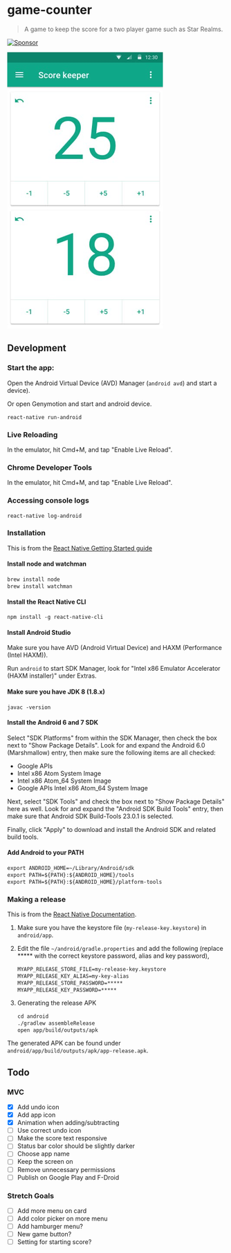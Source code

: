 # game-counter

> A game to keep the score for a two player game such as Star Realms.

<a href="https://app.codesponsor.io/link/3owRGftAkghuGdjHaa955zEJ/agarrharr/game-counter" rel="nofollow"><img src="https://app.codesponsor.io/embed/3owRGftAkghuGdjHaa955zEJ/agarrharr/game-counter.svg" style="width: 888px; height: 68px;" alt="Sponsor" /></a>

![Screenshot](screenshot.jpg)

## Development

### Start the app:

Open the Android Virtual Device (AVD) Manager (`android avd`) and start a device).

Or open Genymotion and start and android device.

```
react-native run-android
```

### Live Reloading

In the emulator, hit Cmd+M, and tap "Enable Live Reload".

### Chrome Developer Tools

In the emulator, hit Cmd+M, and tap "Enable Live Reload".

### Accessing console logs

```
react-native log-android
```

### Installation

This is from the [React Native Getting Started guide](http://facebook.github.io/react-native/docs/getting-started.html)

#### Install node and watchman

```
brew install node
brew install watchman
```

#### Install the React Native CLI

```
npm install -g react-native-cli
```

#### Install Android Studio

Make sure you have AVD (Android Virtual Device) and HAXM (Performance (Intel HAXM)).

Run `android` to start SDK Manager, look for "Intel x86 Emulator Accelerator (HAXM installer)" under Extras.

#### Make sure you have JDK 8 (1.8.x)

```
javac -version
```

#### Install the Android 6 and 7 SDK

Select "SDK Platforms" from within the SDK Manager, then check the box next to "Show Package Details". Look for and expand the Android 6.0 (Marshmallow) entry, then make sure the following items are all checked:

- Google APIs
- Intel x86 Atom System Image
- Intel x86 Atom_64 System Image
- Google APIs Intel x86 Atom_64 System Image

Next, select "SDK Tools" and check the box next to "Show Package Details" here as well. Look for and expand the "Android SDK Build Tools" entry, then make sure that Android SDK Build-Tools 23.0.1 is selected.

Finally, click "Apply" to download and install the Android SDK and related build tools.

#### Add Android to your PATH

```
export ANDROID_HOME=~/Library/Android/sdk
export PATH=${PATH}:${ANDROID_HOME}/tools
export PATH=${PATH}:${ANDROID_HOME}/platform-tools
```

### Making a release

This is from the [React Native Documentation](http://facebook.github.io/react-native/docs/signed-apk-android.html).

1. Make sure you have the keystore file (`my-release-key.keystore`) in `android/app`.
1. Edit the file `~/android/gradle.properties` and add the following (replace ***** with the correct keystore password, alias and key password),

    ```
    MYAPP_RELEASE_STORE_FILE=my-release-key.keystore
    MYAPP_RELEASE_KEY_ALIAS=my-key-alias
    MYAPP_RELEASE_STORE_PASSWORD=*****
    MYAPP_RELEASE_KEY_PASSWORD=*****
    ```

1. Generating the release APK

    ```
    cd android
    ./gradlew assembleRelease
    open app/build/outputs/apk
    ```

The generated APK can be found under `android/app/build/outputs/apk/app-release.apk`.

## Todo

### MVC

- [x] Add undo icon
- [x] Add app icon
- [x] Animation when adding/subtracting
- [ ] Use correct undo icon
- [ ] Make the score text responsive
- [ ] Status bar color should be slightly darker
- [ ] Choose app name
- [ ] Keep the screen on
- [ ] Remove unnecessary permissions
- [ ] Publish on Google Play and F-Droid

### Stretch Goals

- [ ] Add more menu on card
- [ ] Add color picker on more menu
- [ ] Add hamburger menu?
- [ ] New game button?
- [ ] Setting for starting score?
